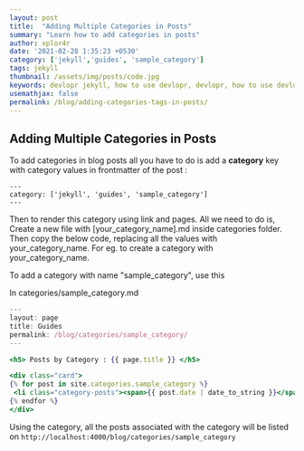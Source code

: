 ```yaml
---
layout: post
title:  "Adding Multiple Categories in Posts"
summary: "Learn how to add categories in posts"
author: xplor4r
date: '2021-02-28 1:35:23 +0530'
category: ['jekyll','guides', 'sample_category']
tags: jekyll
thumbnail: /assets/img/posts/code.jpg
keywords: devlopr jekyll, how to use devlopr, devlopr, how to use devlopr-jekyll, devlopr-jekyll tutorial,best jekyll themes, multi categories and tags
usemathjax: false
permalink: /blog/adding-categories-tags-in-posts/
---
```


## Adding Multiple Categories in Posts

To add categories in blog posts all you have to do is add a **category** key with category values in frontmatter of the post :

```
---
category: ['jekyll', 'guides', 'sample_category']
---
```

Then to render this category using link and pages. All we need to do is, Create a new file with [your_category_name].md inside categories folder. Then copy the below code, replacing all the values with your_category_name. For eg. to create a category with your_category_name.

To add a category with name "sample_category", use this

In categories/sample_category.md

```jsx
---
layout: page
title: Guides
permalink: /blog/categories/sample_category/
---

<h5> Posts by Category : {{ page.title }} </h5>

<div class="card">
{% for post in site.categories.sample_category %}
 <li class="category-posts"><span>{{ post.date | date_to_string }}</span> &nbsp; <a href="{{ post.url }}">{{ post.title }}</a></li>
{% endfor %}
</div>
```

Using the category, all the posts associated with the category will be listed on
`http://localhost:4000/blog/categories/sample_category`